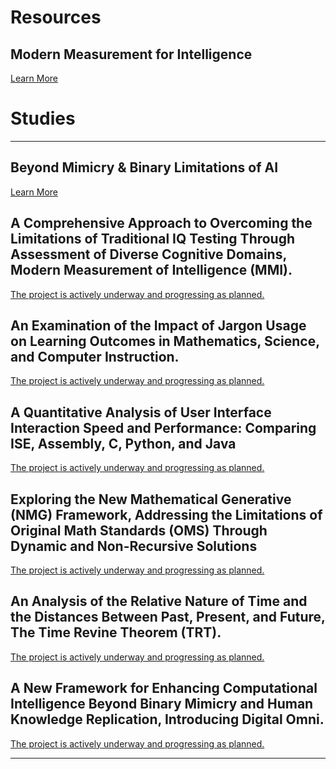 <head>
<link rel="icon" href="https://ise.web.app/icon/3.png" type="image/png">

</head>
<link rel="preload" as='style' href="https://actwu.github.io/md.css"/>
<link rel="stylesheet" href="https://actwu.github.io/md.css"/>

# Resources

## Modern Measurement for Intelligence
[Learn More](https://farorg.github.io/mmi)

# Studies
---

## Beyond Mimicry & Binary Limitations of AI
[Learn More](https://farorg.github.io/bm&bloai)

## A Comprehensive Approach to Overcoming the Limitations of Traditional IQ Testing Through Assessment of Diverse Cognitive Domains, Modern Measurement of Intelligence (MMI).
[The project is actively underway and progressing as planned.]()

## An Examination of the Impact of Jargon Usage on Learning Outcomes in Mathematics, Science, and Computer Instruction.
[The project is actively underway and progressing as planned.]()

## A Quantitative Analysis of User Interface Interaction Speed and Performance: Comparing ISE, Assembly, C, Python, and Java
[The project is actively underway and progressing as planned.]()

## Exploring the New Mathematical Generative (NMG) Framework, Addressing the Limitations of Original Math Standards (OMS) Through Dynamic and Non-Recursive Solutions
[The project is actively underway and progressing as planned.]()

## An Analysis of the Relative Nature of Time and the Distances Between Past, Present, and Future, The Time Revine Theorem (TRT).
[The project is actively underway and progressing as planned.]()

## A New Framework for Enhancing Computational Intelligence Beyond Binary Mimicry and Human Knowledge Replication, Introducing Digital Omni.
[The project is actively underway and progressing as planned.]()

---
